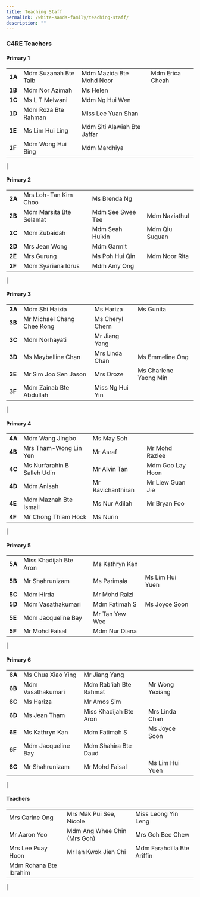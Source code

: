```yaml
---
title: Teaching Staff
permalink: /white-sands-family/teaching-staff/
description: ""
---
```

### **C4RE Teachers**
#### **Primary 1**

|  |  |  |  |
|---|---|---|---|
| **1A** | Mdm Suzanah Bte Taib | Mdm Mazida Bte Mohd Noor | Mdm Erica Cheah |
| **1B** | Mdm Nor Azimah | Ms Helen | 
| **1C** | Ms L T Melwani | Mdm Ng Hui Wen |  |
| **1D** | Mdm Roza Bte Rahman | Miss Lee Yuan Shan | 
| **1E** | Ms Lim Hui Ling | Mdm Siti Alawiah Bte Jaffar | 
| **1F** | Mdm Wong Hui Bing | Mdm Mardhiya |  |
|

#### **Primary 2**

|  |  |  |  |
|---|---|---|---|
| **2A** | Mrs Loh-Tan Kim Choo | Ms Brenda Ng |  |
| **2B** | Mdm Marsita Bte Selamat | Mdm See Swee Tee | Mdm Naziathul |
| **2C** | Mdm Zubaidah | Mdm Seah Huixin  | Mdm Qiu Suguan |
| **2D** | Mrs Jean Wong | Mdm Garmit |  |
| **2E** | Mrs Gurung | Ms Poh Hui Qin | Mdm Noor Rita  |
| **2F** | Mdm Syariana Idrus | Mdm Amy Ong |  |
|

#### **Primary 3**

|  |  |  |  |
|---|---|---|---|
| **3A** | Mdm Shi Haixia | Ms Hariza | Ms Gunita  |
| **3B** | Mr Michael Chang Chee Kong | Ms Cheryl Chern |  |
| **3C** | Mdm Norhayati | Mr Jiang Yang |  |
| **3D** | Ms Maybelline Chan | Mrs Linda Chan | Ms Emmeline Ong |
| **3E** | Mr Sim Joo Sen Jason | Mrs Droze | Ms Charlene Yeong Min  |
| **3F** | Mdm Zainab Bte Abdullah | Miss Ng Hui Yin |  |
|

#### **Primary 4**

|  |  |  |  |
|---|---|---|---|
| **4A** | Mdm Wang Jingbo | Ms May Soh |  |
| **4B** | Mrs Tham-Wong Lin Yen  | Mr Asraf | Mr Mohd Razlee |
| **4C** | Ms Nurfarahin B Salleh Udin | Mr Alvin Tan | Mdm Goo Lay Hoon |
| **4D** | Mdm Anisah | Mr Ravichanthiran | Mr Liew Guan Jie |
| **4E** | Mdm Maznah Bte Ismail | Ms Nur Adilah | Mr Bryan Foo |
| **4F** | Mr Chong Thiam Hock | Ms Nurin |  |
|

#### **Primary 5**

|  |  |  |  |
|---|---|---|---|
| **5A** | Miss Khadijah Bte Aron | Ms Kathryn Kan |  |
| **5B** | Mr Shahrunizam | Ms Parimala | Ms Lim Hui Yuen |
| **5C** | Mdm Hirda | Mr Mohd Raizi |  |
| **5D** | Mdm Vasathakumari | Mdm Fatimah S | Ms Joyce Soon |
| **5E** | Mdm Jacqueline Bay | Mr Tan Yew Wee |  |
| **5F** | Mr Mohd Faisal | Mdm Nur Diana |  |
|

#### **Primary 6**

|  |  |  |  |
|---|---|---|---|
| **6A** | Ms Chua Xiao Ying | Mr Jiang Yang |  |
| **6B** | Mdm Vasathakumari | Mdm Rab'iah Bte Rahmat | Mr Wong Yexiang |
| **6C** | Ms Hariza | Mr Amos Sim |  |
| **6D** | Ms Jean Tham | Miss Khadijah Bte Aron | Mrs Linda Chan |
| **6E** | Ms Kathryn Kan | Mdm Fatimah S | Ms Joyce Soon |
| **6F** | Mdm Jacqueline Bay | Mdm Shahira Bte Daud |  |
| **6G** | Mr Shahrunizam | Mr Mohd Faisal |  Ms Lim Hui Yuen |
|

#### **Teachers**

|  |  |  |
|---|---|---|
| Mrs Carine Ong | Mrs Mak Pui See, Nicole | Miss Leong Yin Leng |
| Mr Aaron Yeo | Mdm Ang Whee Chin (Mrs Goh) | Mrs Goh Bee Chew |
| Mrs Lee Puay Hoon | Mr Ian Kwok Jien Chi | Mdm Farahdilla Bte Ariffin |
| Mdm Rohana Bte Ibrahim |   |   |
|